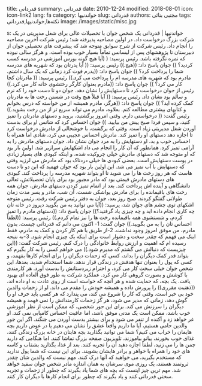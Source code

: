 title: قدردانی
summary: قدردانی
date: 2010-12-24
modified: 2018-08-01
icon:  icon-link2
lang: fa
category: خواندنیها
slug: قدردانی
authors: مجتبی بنائی
tags: نکته‌ها,خواندنیها,قدردانی
image: /images/static/misc.jpg

s: خواندنیها | قدردانی    یک شخص جوان با تحصیلات عالی برای شغل مدیریتی  در یک شرکت بزرگ درخواست داد. در اولین مصاحبه پذیرفته  شد؛ رئیس شرکت آخرین مصاحبه را انجام داد. رئیس شرکت از شرح سوابق متوجه شد که پیشرفت های تحصیلی جوان از دبیرستان تا پژوهشهای پس از لیسانس تماماً بسیار خوب بوده است، و هرگز سالی نبوده که نمره نگرفته باشد.  رئیس پرسید: ( (آیا هیچ گونه بورس آموزشی در مدرسه کسب کردید؟ ))  جوان پاسخ داد: ((هیچ.))  رئیس پرسید: (( آیا پدرتان بود که شهریه های مدرسه شما را پرداخت کرد؟ ))  جوان پاسخ داد: ((پدرم فوت کرد زمانی که یک سال داشتم، مادرم بود که شهریه های  مدرسه ام را پرداخت می کرد.))  رئیس پرسید: (( مادرتان کجا کار می کرد؟ ))  جوان پاسخ داد: ((مادرم بعنوان کارگر رختشوی خانه کار می کرد.))  رئیس از جوان درخواست کرد تا دستهایش را نشان دهد.  جوان دو تا دست خود را که نرم و سالم بود نشان داد.  رئیس پرسید: (( آیا قبلاً هیچ وقت در شستن رخت ها به مادرتان کمک کرده اید؟ ))  جوان پاسخ داد: ((هرگز، مادرم همیشه از من خواسته که درس بخوانم و  کتابهای بیشتری مطالعه کنم. بعلاوه، مادرم می تواند سریع تر از من رخت بشوید.))  رئیس گفت: (( درخواستی دارم. وقتی امروز برگشتید، بروید و دستهای مادرتان را تمیز کنید،  و سپس فردا صبح پیش من بیایید. ))  جوان احساس کرد که شانس او برای بدست آوردن شغل مدیریتی زیاد است.  وقتی که برگشت، با خوشحالی از مادرش درخواست کرد تا اجازه دهد دستهای او را تمیز کند.  مادرش احساس عجیبی می کرد، شادی اما همراه با احساس خوب و بد، او دستهایش را به مرد جوان  نشان داد. جوان دستهای مادرش را به آرامی تمیز کرد. همانطور که آن کار را انجام می داد اشکهایش  سرازیر شد. اولین بار بود که او متوجه شد که دستهای مادرش خیلی چروکیده شده،  و اینکه کبودی های بسیار زیادی در پوست دستهایش است. بعضی کبودی ها خیلی دردناک  بود که مادرش می لرزید وقتی که دستهایش با آب تمیز می شد.  این اولین بار بود که جوان فهمید که این دو تا دست هاست که هر روز رخت ها را می شوید تا  او بتواند شهریه مدرسه را پرداخت کند. کبودی های دستهای مادرش قیمتی بود که مادر مجبور بود  برای پایان تحصیلاتش، تعالی دانشگاهی و آینده اش پرداخت کند.  بعد از اتمام تمیز کردن دستهای مادرش، جوان همه رخت های باقیمانده را برای مادرش  یواشکی شست.  آن شب، مادر و پسر مدت زمان طولانی گفتگو کردند.  صبح روز بعد، جوان به دفتر رئیس شرکت رفت.  رئیس متوجه اشکهای توی چشم های جوان شد، پرسید:  ((آیا می توانید به من بگویید دیروز در خانه تان چه کاری انجام داده اید  و چه چیزی یاد گرفتید؟))  جوان پاسخ داد: ((دستهای مادرم را تمیز کردم، و شستشوی همه باقیمانده رخت ها را نیز تمام کردم.))  رئیس پرسید: ((لطفاً احساس تان را به من بگویید.))  جوان گفت:  1- اکنون می دانم که قدردانی چیست. بدون مادرم، من موفق امروز وجود نداشت.   2-از طریق با هم کار کردن و کمک به مادرم، فقط اینک می فهمم که چقدر سخت و دشوار  است برای اینکه یک چیزی انجام شود.  3-به نتیجه رسیده ام که اهمیت و ارزش روابط خانوادگی را درک کنم.  رئیس شرکت گفت: ((این چیزیست که دنبالش می گشتم که مدیرم شود.))  می خواهم کسی را به کار بگیرم که بتواند قدر کمک دیگران را بداند، کسی که زحمات دیگران را  برای انجام کارها بفهمد، و کسی که پول را بعنوان تنها هدفش در زندگی قرار ندهد. شما استخدام شدید.  بعدها، این شخص جوان خیلی سخت کار می کرد، و احترام زیردستانش را بدست آورد.  هر کارمندی با کوشش و بصورت گروهی کار می کرد. عملکرد شرکت به طور فوق العاده ای بهبود یافت.      یک بچه، که حمایت شده و هر آنچه که خواسته است از روی عادت به او داده اند،  ((ذهنیت مقرری)) را پرورش داده و همیشه خودش را مقدم می داند. او از زحمات والدین خود  بی خبر است. وقتی که کار را شروع می کند، می پندارد که هر کسی باید حرف او را گوش دهد، زمانی که  مدیر می شود، هر گز زحمات کارمندانش را نمی فهمد و همیشه دیگران را سرزنش می کند. برای این جور شخصی،  که ممکن است از نظر آموزشی خوب باشد، ممکن است یک مدتی موفق باشد، اما عاقبت احساس کامیابی نمی کند.  او غر خواهد زد و آکنده از تنفر می شود و برای بیشتر بدست آوردن می جنگند. اگر این جور والدین حامی هستیم،  آیا ما داریم واقعاً عشق را نشان می دهیم یا در عوض داریم بچه هایمان را خراب می کنیم؟    شما می توانید بگذارید بچه هایتان در خانه بزرگ زندگی کنند، غذای خوب بخورند، پیانو بیاموزند،  تلویزیون صفحه بزرگ تماشا کنند. اما هنگامی که دارید چمن ها را می زنید، لطفاً اجازه دهید آن را تجربه  کنند. بعد از غذا، بگذارید بشقاب و کاسه های خود را همراه با خواهر و برادر هایشان بشویند.  برای این نیست که شما پول ندارید که مستخدم بگیرید، می خواهید که آنها درک کنند، مهم نیست که  والدین شان چقدر ثروتمند هستند، یک روزی موی سرشان به همان اندازه مادر شخص جوان سفید خواهد شد.  مهم ترین چیز اینست که بچه های شما یاد بگیرند که چطور از زحمات و تجربه سختی قدردانی کنند و  یاد بگیرند که چطور برای انجام کارها با دیگران کار کنند.